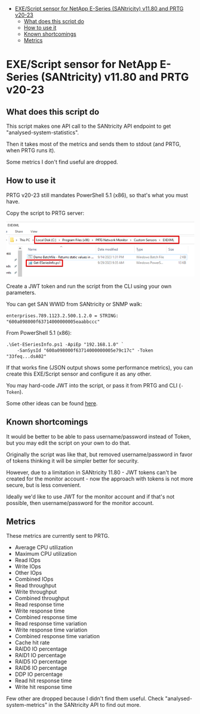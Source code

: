 - [EXE/Script sensor for NetApp E-Series (SANtricity) v11.80 and PRTG v20-23](#exescript-sensor-for-netapp-e-series-santricity-v1180-and-prtg-v20-23)
  - [What does this script do](#what-does-this-script-do)
  - [How to use it](#how-to-use-it)
  - [Known shortcomings](#known-shortcomings)
  - [Metrics](#metrics)

# EXE/Script sensor for NetApp E-Series (SANtricity) v11.80 and PRTG v20-23

## What does this script do

This script makes one API call to the SANtricity API endpoint to get "analysed-system-statistics".

Then it takes most of the metrics and sends them to stdout (and PRTG, when PRTG runs it).

Some metrics I don't find useful are dropped. 

## How to use it

PRTG v20-23 still mandates PowerShell 5.1 (x86), so that's what you must have.

Copy the script to PRTG server:

![Script copied to PRTG server](/monitor/PRTG/prtg-script-on-server.png)

Create a JWT token and run the script from the CLI using your own parameters.

You can get SAN WWID from SANtricity or SNMP walk:
```raw
enterprises.789.1123.2.500.1.2.0 = STRING: "600a098000f63714000000005eaabbccc"
```

From PowerShell 5.1 (x86):

```pwsh
.\Get-ESeriesInfo.ps1 -ApiEp "192.168.1.0" `
    -SanSysId "600a098000f63714000000005e79c17c" -Token "33feq...dsA02"
```

If that works fine (JSON output shows some performance metrics), you can create this EXE/Script sensor and configure it as any other.

You may hard-code JWT into the script, or pass it from PRTG and CLI (`-Token`). 

Some other ideas can be found [here](https://scaleoutsean.github.io/2023/09/25/monitoring-netapp-eseries-with-prtg.html#security-in-shell-scripts).

## Known shortcomings

It would be better to be able to pass username/password instead of Token, but you may edit the script on your own to do that.

Originally the script was like that, but removed username/password in favor of tokens thinking it will be simpler better for security. 

However, due to a limitation in SANtricity 11.80 - JWT tokens can't be created for the monitor account - now the approach with tokens is not more secure, but is less convenient. 

Ideally we'd like to use JWT for the monitor account and if that's not possible, then username/password for the monitor account.

## Metrics

These metrics are currently sent to PRTG. 

- Average CPU utilization 
- Maximum CPU utilization 
- Read IOps 
- Write IOps 
- Other IOps 
- Combined IOps 
- Read throughput 
- Write throughput 
- Combined throughput 
- Read response time 
- Write response time 
- Combined response time 
- Read response time variation 
- Write response time variation 
- Combined response time variation 
- Cache hit rate 
- RAID0 IO percentage 
- RAID1 IO percentage 
- RAID5 IO percentage 
- RAID6 IO percentage 
- DDP IO percentage 
- Read hit response time 
- Write hit response time 

Few other are dropped because I didn't find them useful. Check "analysed-system-metrics" in the SANtricity API to find out more.
